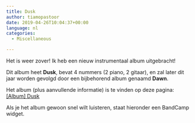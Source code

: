 ```yaml
---
title: Dusk
author: tiamopastoor
date: 2019-04-26T10:04:37+00:00
language: nl
categories:
  - Miscellaneous

---
```

Het is weer zover! Ik heb een nieuw instrumentaal album uitgebracht!

Dit album heet **Dusk**, bevat 4 nummers (2 piano, 2 gitaar), en zal later dit jaar worden gevolgd door een bijbehorend album genaamd **Dawn**.

Het album (plus aanvullende informatie) is te vinden op deze pagina: [[Album] Dusk][1]

Als je het album gewoon snel wilt luisteren, staat hieronder een BandCamp widget.

 [1]: https://eltroubadour.com/albums/dusk/